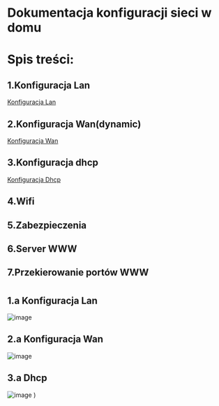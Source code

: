 #  Dokumentacja konfiguracji sieci w domu 

# Spis treści:

## 1.Konfiguracja Lan 
  [Konfiguracja Lan ](#1a-konfiguracja-lan)
 
## 2.Konfiguracja Wan(dynamic)
  [Konfiguracja Wan](#2a-konfiguracja-wan)

## 3.Konfiguracja dhcp
  [Konfiguracja Dhcp](#3a-dhcp)
## 4.Wifi

## 5.Zabezpieczenia
 
## 6.Server WWW

## 7.Przekierowanie portów WWW

#
## 1.a Konfiguracja Lan
 ![image](https://user-images.githubusercontent.com/98666161/193669963-129c2b4c-ffc1-4551-b430-efe77df84e9b.png)
 

## 2.a Konfiguracja Wan
 ![image](https://user-images.githubusercontent.com/98666161/193673325-93bb9a2e-e6fe-4c1b-8e8e-504cd6a5cff4.png)

## 3.a Dhcp
  ![image](https://user-images.githubusercontent.com/98666161/193675176-629c2a59-8d36-4f1d-9e0a-533b5ddf95aa.png)
)
